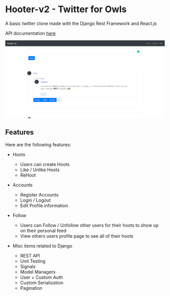 # Hooter-v2 - Twitter for Owls

A basic twitter clone made with the Django Rest Framework and React.js

API documentation [here](./documentation/API.md)

<img src="/demo/demo.PNG" width="100%" height="80%"/>

## Features
Here are the following features:
* Hoots
  * Users can create Hoots
  * Like / Unlike Hoots
  * ReHoot
 
* Accounts
  * Register Accounts
  * Login / Logout
  * Edit Profile information  

* Follow
  * Users can Follow / Unfollow other users for their hoots to show up on their personal feed
  * View others users profile page to see all of their hoots
  
* Misc items related to Django
  * REST API
  * Unit Testing
  * Signals
  * Model Managers
  * User + Custom Auth
  * Custom Serialization
  * Pagination

